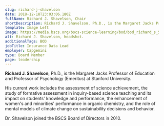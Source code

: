```yaml
---
slug: richard-j-shavelson
date: 2018-12-18T23:03:06.180Z
fullName: Richard J. Shavelson, Chair
shortDescription: Richard J. Shavelson, Ph.D., is the Margaret Jacks Professor of Education and Professor of Psychology (Emeritus) at Stanford University...
template: Image Left
image: https://media.bscs.org/bscs-science-learning/bod/bod_richard_s_5x7.jpg
alt: Richard J. Shavelson, headshot.
additionalTags: BOD
jobTitle: Insurance Data Lead
employer: Capgemini
type: Board Member
page: leadership
---
```


**Richard J. Shavelson**, Ph.D., is the Margaret Jacks Professor of Education and Professor of Psychology (Emeritus) at Stanford University.

His current work includes the assessment of science achievement, the study of formative assessment in inquiry-based science teaching and its impact on students' knowledge and performance, the enhancement of women's and minorities' performance in organic chemistry, and the role of mental models of climate change on sustainability decisions and behavior.

Dr. Shavelson joined the BSCS Board of Directors in 2010.


